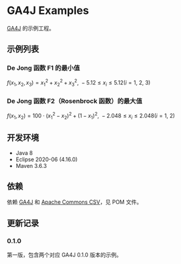 # GA4J Examples

[GA4J](https://github.com/Hifumi123/GA4J) 的示例工程。

## 示例列表

### De Jong 函数 F1 的最小值

$f(x_1, x_2, x_3) = x_1^2 + x_2^2 + x_3^2,\ -5.12 \le x_i \le 5.12 (i = 1,\ 2,\ 3)$

### De Jong 函数 F2（Rosenbrock 函数）的最大值

$f(x_1, x_2) = 100 \cdot (x_1^2 - x_2)^2 + (1 - x_1)^2,\ -2.048 \le x_i \le 2.048 (i = 1,\ 2)$

## 开发环境

* Java 8
* Eclipse 2020-06 (4.16.0)
* Maven 3.6.3

## 依赖

依赖 [GA4J](https://github.com/Hifumi123/GA4J) 和 [Apache Commons CSV](https://commons.apache.org/proper/commons-csv)，见 POM 文件。

## 更新记录

### 0.1.0

第一版，包含两个对应 GA4J 0.1.0 版本的示例。